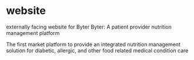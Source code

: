 website
=======

externally facing website for Byter
Byter: A patient provider nutrition management platform

The first market platform to provide an integrated nutrition management solution for diabetic, allergic, and other food related medical condition care
